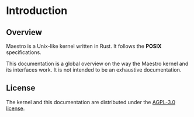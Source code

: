 # Introduction

## Overview

Maestro is a Unix-like kernel written in Rust. It follows the **POSIX** specifications.

This documentation is a global overview on the way the Maestro kernel and its interfaces work. It is not intended to be an exhaustive documentation.

## License

The kernel and this documentation are distributed under the [AGPL-3.0 license](https://www.gnu.org/licenses/agpl-3.0.en.html).

